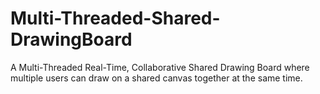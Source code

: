 # Multi-Threaded-Shared-DrawingBoard
A Multi-Threaded Real-Time, Collaborative Shared Drawing Board where multiple users can draw on a shared canvas together at the same time. 
